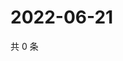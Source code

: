 # 2022-06-21

共 0 条

<!-- BEGIN WEIBO -->
<!-- 最后更新时间 Tue Jun 21 2022 04:00:39 GMT+0800 (China Standard Time) -->

<!-- END WEIBO -->
